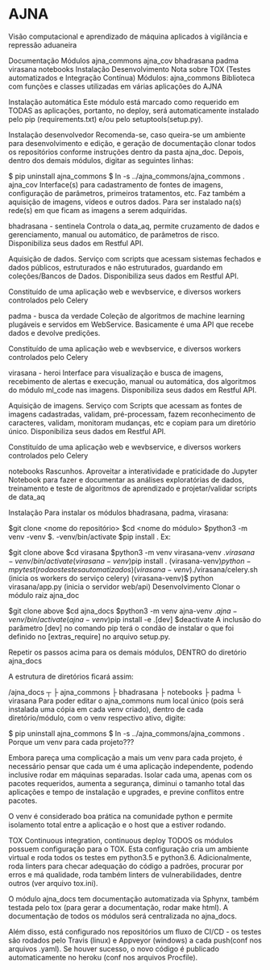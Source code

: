 # AJNA

Visão computacional e aprendizado de máquina aplicados à vigilância e repressão aduaneira

Documentação Módulos ajna_commons ajna_cov bhadrasana padma virasana notebooks Instalação Desenvolvimento Nota sobre TOX (Testes automatizados e Integração Contínua) Módulos: ajna_commons Biblioteca com funções e classes utilizadas em várias aplicações do AJNA

Instalação automática Este módulo está marcado como requerido em TODAS as aplicações, portanto, no deploy, será automaticamente instalado pelo pip (requirements.txt) e/ou pelo setuptools(setup.py).

Instalação desenvolvedor Recomenda-se, caso queira-se um ambiente para desenvolvimento e edição, e geração de documentação clonar todos os repositórios conforme instruções dentro da pasta ajna_doc. Depois, dentro dos demais módulos, digitar as seguintes linhas:

$ pip uninstall ajna_commons $ ln -s ../ajna_commons/ajna_commons . ajna_cov Interface(s) para cadastramento de fontes de imagens, configuração de parâmetros, primeiros tratamentos, etc. Faz também a aquisição de imagens, vídeos e outros dados. Para ser instalado na(s) rede(s) em que ficam as imagens a serem adquiridas.

bhadrasana - sentinela Controla o data_aq, permite cruzamento de dados e gerenciamento, manual ou automático, de parâmetros de risco. Disponibiliza seus dados em Restful API.

Aquisição de dados. Serviço com scripts que acessam sistemas fechados e dados públicos, estruturados e não estruturados, guardando em coleções/Bancos de Dados. Disponibiliza seus dados em Restful API.

Constituído de uma aplicação web e wevbservice, e diversos workers controlados pelo Celery

padma - busca da verdade Coleção de algoritmos de machine learning plugáveis e servidos em WebService. Basicamente é uma API que recebe dados e devolve predições.

Constituído de uma aplicação web e wevbservice, e diversos workers controlados pelo Celery

virasana - heroi Interface para visualização e busca de imagens, recebimento de alertas e execução, manual ou automática, dos algoritmos do módulo ml_code nas imagens. Disponibiliza seus dados em Restful API.

Aquisição de imagens. Serviço com Scripts que acessam as fontes de imagens cadastradas, validam, pré-processam, fazem reconhecimento de caracteres, validam, monitoram mudanças, etc e copiam para um diretório único. Disponibiliza seus dados em Restful API.

Constituído de uma aplicação web e wevbservice, e diversos workers controlados pelo Celery

notebooks Rascunhos. Aproveitar a interatividade e praticidade do Jupyter Notebook para fazer e documentar as análises exploratórias de dados, treinamento e teste de algoritmos de aprendizado e projetar/validar scripts de data_aq

Instalação Para instalar os módulos bhadrasana, padma, virasana:

$git clone <nome do repositório> $cd <nome do módulo> $python3 -m venv -venv $. -venv/bin/activate $pip install . Ex:

$git clone above $cd virasana $python3 -m venv virasana-venv $. virasana-venv/bin/activate (virasana-venv)$pip install . (virasana-venv)$python -m pytest (roda os testes automatizados) (virasana-venv)$./virasana/celery.sh (inicia os workers do serviço celery) (virasana-venv)$ python virasana/app.py (inicia o servidor web/api) Desenvolvimento Clonar o módulo raiz ajna_doc

$git clone above $cd ajna_docs $python3 -m venv ajna-venv $. ajna-venv/bin/activate (ajna-venv)$pip install -e .[dev] $deactivate A inclusão do parâmetro [dev] no comando pip terá o condão de instalar o que foi definido no [extras_require] no arquivo setup.py.

Repetir os passos acima para os demais módulos, DENTRO do diretório ajna_docs

A estrutura de diretórios ficará assim:

/ajna_docs
┬
├ ajna_commons ├ bhadrasana ├ notebooks ├ padma └ virasana Para poder editar o ajna_commons num local único (pois será instalada uma cópia em cada venv criado), dentro de cada diretório/módulo, com o venv respectivo ativo, digite:

$ pip uninstall ajna_commons $ ln -s ../ajna_commons/ajna_commons . Porque um venv para cada projeto???

Embora pareça uma complicação a mais um venv para cada projeto, é necessário pensar que cada um é uma aplicação independente, podendo inclusive rodar em máquinas separadas. Isolar cada uma, apenas com os pacotes requeridos, aumenta a segurança, diminui o tamanho total das aplicações e tempo de instalação e upgrades, e previne conflitos entre pacotes.

O venv é considerado boa prática na comunidade python e permite isolamento total entre a aplicação e o host que a estiver rodando.

TOX Continuous integration, continuous deploy TODOS os módulos possuem configuração para o TOX. Esta configuração cria um ambiente virtual e roda todos os testes em python3.5 e python3.6. Adicionalmente, roda linters para checar adequação do código a padrões, procurar por erros e má qualidade, roda também linters de vulnerabilidades, dentre outros (ver arquivo tox.ini).

O módulo ajna_docs tem documentação automatizada via Sphynx, também testada pelo tox (para gerar a documentação, rodar make html). A documentação de todos os módulos será centralizada no ajna_docs.

Além disso, está configurado nos repositórios um fluxo de CI/CD - os testes são rodados pelo Travis (linux) e Appveyor (windows) a cada push(conf nos arquivos .yaml). Se houver sucesso, o novo código é publicado automaticamente no heroku (conf nos arquivos Procfile).
